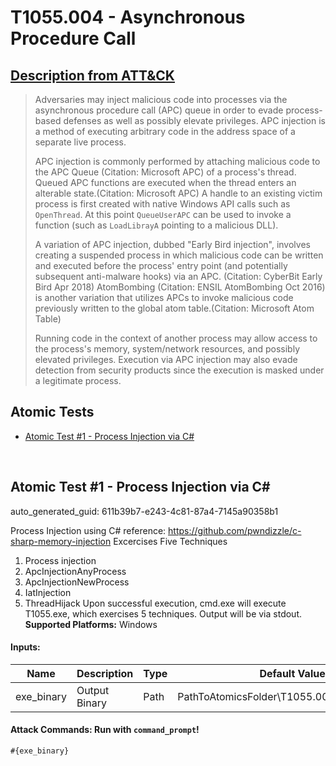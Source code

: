 # T1055.004 - Asynchronous Procedure Call
## [Description from ATT&CK](https://attack.mitre.org/techniques/T1055/004)
<blockquote>Adversaries may inject malicious code into processes via the asynchronous procedure call (APC) queue in order to evade process-based defenses as well as possibly elevate privileges. APC injection is a method of executing arbitrary code in the address space of a separate live process. 

APC injection is commonly performed by attaching malicious code to the APC Queue (Citation: Microsoft APC) of a process's thread. Queued APC functions are executed when the thread enters an alterable state.(Citation: Microsoft APC) A handle to an existing victim process is first created with native Windows API calls such as <code>OpenThread</code>. At this point <code>QueueUserAPC</code> can be used to invoke a function (such as <code>LoadLibrayA</code> pointing to a malicious DLL). 

A variation of APC injection, dubbed "Early Bird injection", involves creating a suspended process in which malicious code can be written and executed before the process' entry point (and potentially subsequent anti-malware hooks) via an APC. (Citation: CyberBit Early Bird Apr 2018) AtomBombing (Citation: ENSIL AtomBombing Oct 2016) is another variation that utilizes APCs to invoke malicious code previously written to the global atom table.(Citation: Microsoft Atom Table)

Running code in the context of another process may allow access to the process's memory, system/network resources, and possibly elevated privileges. Execution via APC injection may also evade detection from security products since the execution is masked under a legitimate process. </blockquote>

## Atomic Tests

- [Atomic Test #1 - Process Injection via C#](#atomic-test-1---process-injection-via-c)


<br/>

## Atomic Test #1 - Process Injection via C#

auto_generated_guid: 611b39b7-e243-4c81-87a4-7145a90358b1

Process Injection using C#
reference: https://github.com/pwndizzle/c-sharp-memory-injection
Excercises Five Techniques
1. Process injection
2. ApcInjectionAnyProcess
3. ApcInjectionNewProcess
4. IatInjection
5. ThreadHijack
Upon successful execution, cmd.exe will execute T1055.exe, which exercises 5 techniques. Output will be via stdout.
**Supported Platforms:** Windows




#### Inputs:
| Name | Description | Type | Default Value |
|------|-------------|------|---------------|
| exe_binary | Output Binary | Path | PathToAtomicsFolder&#92;T1055.004&#92;bin&#92;T1055.exe|


#### Attack Commands: Run with `command_prompt`! 


```cmd
#{exe_binary}
```






<br/>
